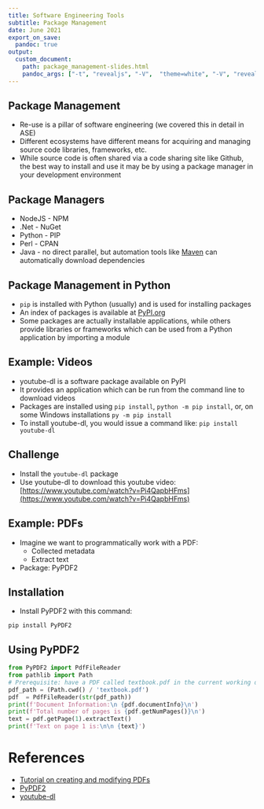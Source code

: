 ```yaml
---
title: Software Engineering Tools
subtitle: Package Management
date: June 2021
export_on_save:
  pandoc: true
output:
  custom_document:
    path: package_management-slides.html
    pandoc_args: ["-t", "revealjs", "-V",  "theme=white", "-V", "revealjs-url=../../../presentation/reveal.js-4.1.js", "--slide-level=2", "--standalone"]
---
```


<style>
.container{
    display: flex;
}
.col{
    flex: 1;
}
</style>

## Package Management

* Re-use is a pillar of software engineering (we covered this in detail in ASE)
* Different ecosystems have different means for acquiring and managing source code libraries, frameworks, etc.
* While source code is often shared via a code sharing site like Github, the best way to install and use it may be by using a package manager in your development environment

## Package Managers

* NodeJS - NPM
* .Net - NuGet
* Python - PIP
* Perl - CPAN
* Java - no direct parallel, but automation tools like [Maven](https://softwarerecs.stackexchange.com/questions/36017/install-java-packages-and-their-dependancies-like-pip-for-python) can automatically download dependencies

## Package Management in Python

* `pip` is installed with Python (usually) and is used for installing packages
* An index of packages is available at [PyPI.org](https://pypi.org/)
* Some packages are actually installable applications, while others provide libraries or frameworks which can be used from a Python application by importing a module

## Example: Videos

* youtube-dl is a software package available on PyPI
* It provides an application which can be run from the command line to download videos
* Packages are installed using `pip install`, `python -m pip install`, or, on some Windows installations `py -m pip install`
* To install youtube-dl, you would issue a command like: `pip install youtube-dl`

## Challenge

* Install the `youtube-dl` package
* Use youtube-dl to download this youtube video: [https://www.youtube.com/watch?v=Pi4QapbHFms](https://www.youtube.com/watch?v=Pi4QapbHFms)

## Example: PDFs

* Imagine we want to programmatically work with a PDF:
  * Collected metadata
  * Extract text
* Package: PyPDF2

## Installation

* Install PyPDF2 with this command:

`pip install PyPDF2`

## Using PyPDF2

```python
from PyPDF2 import PdfFileReader
from pathlib import Path
# Prerequisite: have a PDF called textbook.pdf in the current working directory
pdf_path = (Path.cwd() / 'textbook.pdf')
pdf  = PdfFileReader(str(pdf_path))
print(f'Document Information:\n {pdf.documentInfo}\n')
print(f'Total number of pages is {pdf.getNumPages()}\n')
text = pdf.getPage(1).extractText()
print(f'Text on page 1 is:\n\n {text}')
```




# References

* [Tutorial on creating and modifying PDFs](https://realpython.com/creating-modifying-pdf)
* [PyPDF2]()
* [youtube-dl]()